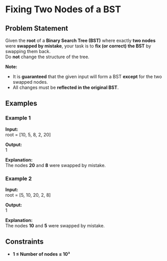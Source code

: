 # Fixing Two Nodes of a BST

## Problem Statement  
Given the **root** of a **Binary Search Tree (BST)** where exactly **two nodes** were **swapped by mistake**, your task is to **fix (or correct) the BST** by swapping them back.  
Do **not** change the structure of the tree.  

**Note:**  
- It is **guaranteed** that the given input will form a BST **except** for the two swapped nodes.  
- All changes must be **reflected in the original BST**.

## Examples  

### Example 1  
**Input:**  
root = [10, 5, 8, 2, 20]


**Output:**  
1

**Explanation:**  
The nodes **20** and **8** were swapped by mistake.

### Example 2  
**Input:**  
root = [5, 10, 20, 2, 8]

**Output:**  
1

**Explanation:**  
The nodes **10** and **5** were swapped by mistake.

## Constraints  
- **1 ≤ Number of nodes ≤ 10³**  
